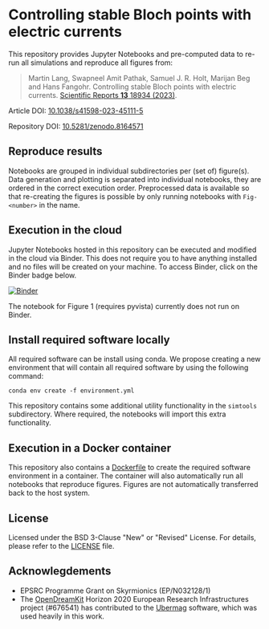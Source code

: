 # Controlling stable Bloch points with electric currents

This repository provides Jupyter Notebooks and pre-computed data to re-run all simulations and reproduce all figures from:

> Martin Lang, Swapneel Amit Pathak, Samuel J. R. Holt, Marijan Beg and Hans Fangohr. Controlling stable Bloch points with electric currents. [Scientific Reports **13** 18934 (2023)](https://doi.org/10.1038/s41598-023-45111-5).

Article DOI: [10.1038/s41598-023-45111-5](https://doi.org/10.1038/s41598-023-45111-5)

Repository DOI: [10.5281/zenodo.8164571](https://doi.org/10.5281/zenodo.8164571)

## Reproduce results

Notebooks are grouped in individual subdirectories per (set of) figure(s). Data
generation and plotting is separated into individual notebooks, they are ordered
in the correct execution order. Preprocessed data is available so that
re-creating the figures is possible by only running notebooks with
`Fig-<number>` in the name.

## Execution in the cloud

Jupyter Notebooks hosted in this repository can be executed and modified in the cloud via Binder. This does not require you to have anything installed and no files will be created on your machine. To access Binder, click on the Binder badge below.

[![Binder](https://mybinder.org/badge_logo.svg)](https://mybinder.org/v2/gh/lang-m/2023-paper-controlling-stable-bloch-points-with-electric-currents/HEAD)

The notebook for Figure 1 (requires pyvista) currently does not run on Binder.

## Install required software locally

All required software can be install using conda. We propose creating a
new environment that will contain all required software by using the following
command:

```
conda env create -f environment.yml
```

This repository contains some additional utility functionality in the `simtools`
subdirectory. Where required, the notebooks will import this extra functionality.

## Execution in a Docker container

This repository also contains a [Dockerfile](docker/Dockerfile) to create the required software environment in a container. The container will also automatically run all notebooks that reproduce figures. Figures are not automatically transferred back to the host system.

## License

Licensed under the BSD 3-Clause "New" or "Revised" License. For details, please
refer to the [LICENSE](LICENSE) file.


## Acknowlegdements

- EPSRC Programme Grant on Skyrmionics (EP/N032128/1)
- The [OpenDreamKit](https://opendreamkit.org/index.html) Horizon 2020 European Research Infrastructures
project (\#676541) has contributed to the [Ubermag](https://ubermag.github.io) software, which was used heavily in
this work.
